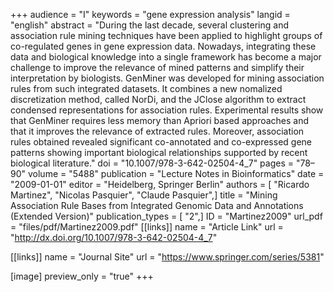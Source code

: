 +++
audience = "I"
keywords = "gene expression analysis"
langid = "english"
abstract = "During the last decade, several clustering and association rule mining techniques have been applied to highlight groups of co-regulated genes in gene expression data. Nowadays, integrating these data and biological knowledge into a single framework has become a major challenge to improve the relevance of mined patterns and simplify their interpretation by biologists. GenMiner was developed for mining association rules from such integrated datasets. It combines a new nomalized discretization method, called NorDi, and the JClose algorithm to extract condensed representations for association rules. Experimental results show that GenMiner requires less memory than Apriori based approaches and that it improves the relevance of extracted rules. Moreover, association rules obtained revealed significant co-annotated and co-expressed gene patterns showing important biological relationships supported by recent biological literature."
doi = "10.1007/978-3-642-02504-4_7"
pages = "78–90"
volume = "5488"
publication = "Lecture Notes in Bioinformatics"
date = "2009-01-01"
editor = "Heidelberg, Springer Berlin"
authors = [ "Ricardo Martinez", "Nicolas Pasquier", "Claude Pasquier",]
title = "Mining Association Rule Bases from Integrated Genomic Data and Annotations (Extended Version)"
publication_types = [ "2",]
ID = "Martinez2009"
url_pdf = "files/pdf/Martinez2009.pdf"
[[links]]
name = "Article Link"
url = "http://dx.doi.org/10.1007/978-3-642-02504-4_7"

[[links]]
name = "Journal Site"
url = "https://www.springer.com/series/5381"

[image]
preview_only = "true"
+++
